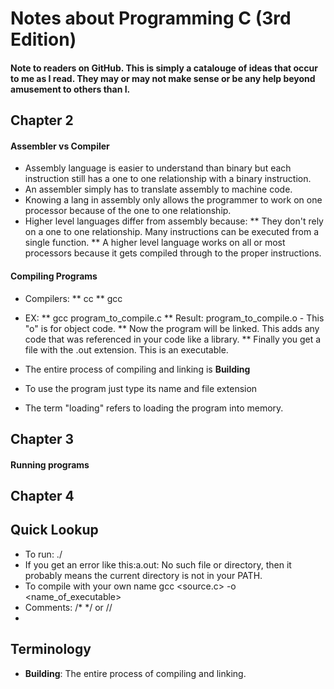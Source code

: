 # Notes about Programming C (3rd Edition)
#### Note to readers on GitHub. This is simply a catalouge of ideas that occur to me as I read. They may or may not make sense or be any help beyond amusement to others than I.

## Chapter 2
#### Assembler vs Compiler
* Assembly language is easier to understand than binary but each instruction
  still has a one to one relationship with a binary instruction. 
* An assembler simply has to translate assembly to machine code.
* Knowing a lang in assembly only allows the programmer to work on one
  processor because of the one to one relationship.
* Higher level languages differ from assembly because:
** They don't rely on a one to one relationship. Many instructions can be
executed from a single function.
** A higher level language works on all or most processors because it gets
compiled through to the proper instructions.

#### Compiling Programs
* Compilers:
** cc
** gcc

* EX:
** gcc program_to_compile.c
** Result: program_to_compile.o - This "o" is for object code.
** Now the program will be linked. This adds any code that was referenced in
your code like a library.
** Finally you get a file with the .out extension. This is an executable.

* The entire process of compiling and linking is **Building**
* To use the program just type its name and file extension

* The term "loading" refers to loading the program into memory.

## Chapter 3
#### Running programs

## Chapter 4

## Quick Lookup
* To run: ./<program name>
* If you get an error like this:a.out: No such file or directory, then it probably means the  current directory is not in your PATH.
* To compile with your own name gcc <source.c> -o <name_of_executable>
* Comments: /* */ or //
* 
## Terminology
* **Building**: The entire process of compiling and linking.

 
